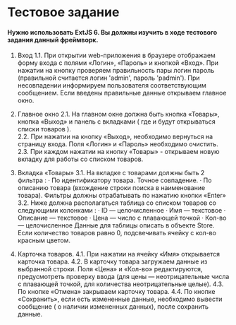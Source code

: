 # Тестовое задание
#### Нужно использовать ExtJS 6. Вы должны изучить в ходе тестового задания данный фреймворк.


1. Вход
1.1.  При открытии web-приложения в браузере  отображаем форму входа с полями «Логин», «Пароль» и кнопкой «Вход».
При нажатии на кнопку проверяем правильность пары логин пароль (правильной считается логин 'admin', пароль 'padmin'). При несовпадении информируем пользователя соответствующим сообщением.  Если введены правильные данные открываем главное окно.

 
2. Главное окно 
2.1. На главном окне должна быть кнопка «Товары», кнопка «Выход» и панель с вкладками ( где и будут открываться списки товаров ).       
2.2. При нажатии на кнопку «Выход», необходимо вернуться на страницу входа. Поля «Логин» и «Пароль» необходимо очистить.
2.3. При каждом нажатии на кнопку «Товары» - открываем новую вкладку для работы со списком товаров.


3. Вкладка «Товары»
3.1.  На вкладке с товарами должны быть 2 фильтра :
·        По идентификатору товара. Точное совпадение.
·        По описанию товара (вхождение строки поиска в наименование товара).
Фильтры должны отрабатывать по нажатию кнопки «Enter»
3.2. Ниже должна располагаться таблица со списком товаров со следующими колонками :
·        ID — целочисленное
·        Имя — текстовое
·        Описание — текстовое
·        Цена — число с плавающей точкой
·        Кол-во — целочисленное
Данные для таблицы описать в объекте Store.
Если количество товаров равно 0, подсвечивать ячейку с кол-во красным цветом.

 
4. Карточка товаров.
4.1. При нажатии на ячейку «Имя» открывается карточка товара.
4.2. В карточку товара загружаем данные из выбранной строки. Поля «Цена» и «Кол-во» редактируются, предусмотреть проверку ввода (для цены — неотрицательные числа с плавающей точкой, для количества неотрицательные целые).
4.3. По кнопке «Отмена» закрываем карточку товара.
4.4. По кнопке «Сохранить», если есть измененные данные, необходимо вывести сообщение ( о наличии измененных данных), после сохранить данные.
